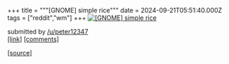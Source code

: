 +++
title = """[GNOME] simple rice"""
date = 2024-09-21T05:51:40.000Z
tags = ["reddit","wm"]
+++
[![[GNOME] simple rice](https://preview.redd.it/1yib6r4xp3qd1.png?width=640&crop=smart&auto=webp&s=cf6c9decba0a6a349ea0a7d6ba6f938eecc7f634 "[GNOME] simple rice")](https://www.reddit.com/r/unixporn/comments/1flw8un/gnome_simple_rice/)

submitted by [/u/peter12347](https://www.reddit.com/user/peter12347)  
[\[link\]](https://i.redd.it/1yib6r4xp3qd1.png) [\[comments\]](https://www.reddit.com/r/unixporn/comments/1flw8un/gnome_simple_rice/)

[[source]](https://www.reddit.com/r/unixporn/comments/1flw8un/gnome_simple_rice/)
